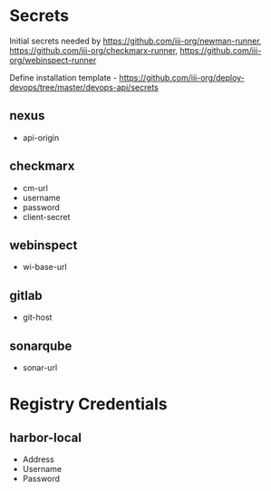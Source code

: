 # Secrets
Initial secrets needed by https://github.com/iii-org/newman-runner, https://github.com/iii-org/checkmarx-runner, https://github.com/iii-org/webinspect-runner

Define installation template - https://github.com/iii-org/deploy-devops/tree/master/devops-api/secrets

## nexus
- api-origin

## checkmarx
- cm-url
- username
- password
- client-secret

## webinspect
- wi-base-url

## gitlab
- git-host

## sonarqube
- sonar-url

# Registry Credentials

## harbor-local
- Address
- Username
- Password

